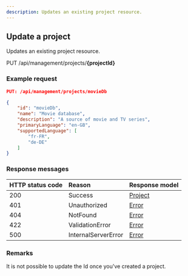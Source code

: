 ```yaml
---
description: Updates an existing project resource.
---
```

## Update a project

Updates an existing project resource.

<span class="label label--put">PUT</span> /api/management/projects/**{projectId}**

### Example request

```json
PUT: /api/management/projects/movieDb

{
    "id": "movieDb",
    "name": "Movie database",
    "description": "A source of movie and TV series",
    "primaryLanguage": "en-GB",
    "supportedLanguage": [
        "fr-FR",
        "de-DE"
    ]
}
```

### Response messages

| HTTP status code | Reason              | Response model                   |
|:-----------------|:--------------------|:---------------------------------|
| 200              | Success             | [Project](/model/project.md)     |
| 401              | Unauthorized        | [Error](/key-concepts/errors.md) |
| 404              | NotFound            | [Error](/key-concepts/errors.md) |
| 422              | ValidationError     | [Error](/key-concepts/errors.md) |
| 500              | InternalServerError | [Error](/key-concepts/errors.md) |

### Remarks

It is not possible to update the Id once you've created a project.
